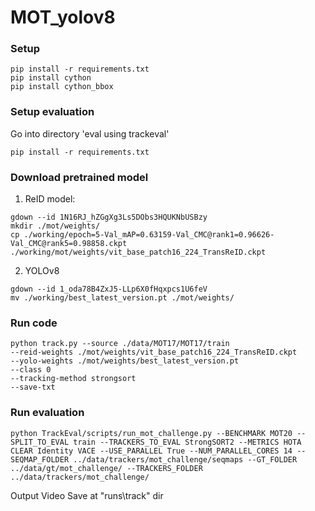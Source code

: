 # MOT_yolov8

### Setup
```
pip install -r requirements.txt
pip install cython
pip install cython_bbox
```
### Setup evaluation
Go into directory 'eval using trackeval'
```
pip install -r requirements.txt
```
### Download pretrained model
1. ReID model:
```
gdown --id 1N16RJ_hZGgXg3Ls5DObs3HQUKNbUSBzy
mkdir ./mot/weights/
cp ./working/epoch=5-Val_mAP=0.63159-Val_CMC@rank1=0.96626-Val_CMC@rank5=0.98858.ckpt ./working/mot/weights/vit_base_patch16_224_TransReID.ckpt
```

2. YOLOv8
```
gdown --id 1_oda78B4ZxJ5-LLp6X0fHqxpcs1U6feV
mv ./working/best_latest_version.pt ./mot/weights/
```

### Run code
```
python track.py --source ./data/MOT17/MOT17/train 
--reid-weights ./mot/weights/vit_base_patch16_224_TransReID.ckpt
--yolo-weights ./mot/weights/best_latest_version.pt
--class 0 
--tracking-method strongsort 
--save-txt
```
### Run evaluation
```
python TrackEval/scripts/run_mot_challenge.py --BENCHMARK MOT20 --SPLIT_TO_EVAL train --TRACKERS_TO_EVAL StrongSORT2 --METRICS HOTA CLEAR Identity VACE --USE_PARALLEL True --NUM_PARALLEL_CORES 14 --SEQMAP_FOLDER ../data/trackers/mot_challenge/seqmaps --GT_FOLDER ../data/gt/mot_challenge/ --TRACKERS_FOLDER ../data/trackers/mot_challenge/
```

Output Video Save at "runs\track" dir
